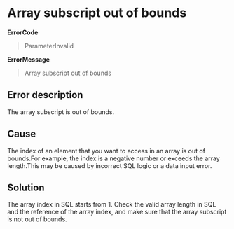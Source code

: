 # Array subscript out of bounds

**ErrorCode**

> ParameterInvalid

**ErrorMessage**

> Array subscript out of bounds

## Error description

The array subscript is out of bounds.

## Cause

The index of an element that you want to access in an array is out of bounds.For example, the index is a negative number or exceeds the array length.This may be caused by incorrect SQL logic or a data input error.

## Solution

The array index in SQL starts from 1. Check the valid array length in SQL and the reference of the array index, and make sure that the array subscript is not out of bounds.
